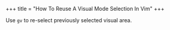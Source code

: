 +++
title = "How To Reuse A Visual Mode Selection In Vim"
+++

Use `gv` to re-select previously selected visual area.

